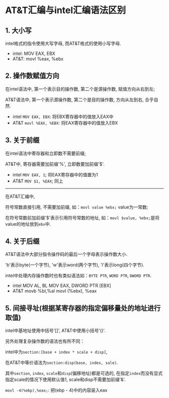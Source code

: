 # AT&T汇编与intel汇编语法区别

## 1. 大小写

intel格式的指令使用大写字母, 而AT&T格式的使用小写字母. 

- intel: MOV EAX, EBX
- AT&T:  movl %eax, %ebx

## 2. 操作数赋值方向

在intel语法中, 第一个表示目的操作数, 第二个是源操作数, 赋值方向从右到左;

AT&T语法中, 第一个表示源操作数, 第二个是目的操作数, 方向从左到右, 合乎自然. 

- intel	`MOV EAX, EBX`: 将EBX寄存器中的值放入EAX中
- AT&T	`movl %EAX, %EBX`: 将EAX寄存器中的值放入EBX

## 3. 关于前缀

在intel语法中寄存器和立即数不需要前缀;

AT&T中, 寄存器需要加前缀'%', 立即数要加前缀'$'. 

- intel	`MOV EAX, 1`; 将EAX寄存器中的值置为1
- AT&T	`MOV $1, %EAX`; 同上

------

在AT&T汇编中, 

符号常数直接引用, 不需要加前缀, 如：`movl value %ebx;` value为一常数;

在符号常数前加前缀'$'表示引用符号常数的地址, 如：`movl $value, %ebx;`是将value的地址放到`ebx`中. 

## 4. 关于后缀

AT&T语法中大部分指令操作码的最后一个字母表示操作数大小. 

'b'表示byte(一个字节), 'w'表示word(两个字节), 'l'表示long(四个字节). 

intel中处理内存操作数时也有类似语法如：`BYTE PTR`, `WORD PTR`, `DWORD PTR`. 

- intel	MOV AL, BL	MOV EAX, DWORD PTR [EBX]
- AT&T	movb %bl,%al	movl (%ebx), %eax

## 5. 间接寻址(根据某寄存器的指定偏移量处的地址进行取值)

intel中基地址使用中括号'[]', AT&T中使用小括号'()'. 

另外处理复杂操作数的语法也有所不同：

intel中为`section:[base + index * scale + disp]`, 

在AT&T中等价语法为`section:disp(base, index, sale)`. 

其中`section`, `index`, `scale`和`disp`(偏移地址)都是可选的, 在指定`index`而没有显式指定scale的情况下使用默认值1, scale和disp不需要加前缀'&'. 

`movl -4(%ebp),%eax;`: 把(ebp - 4)中的内容装入eax
